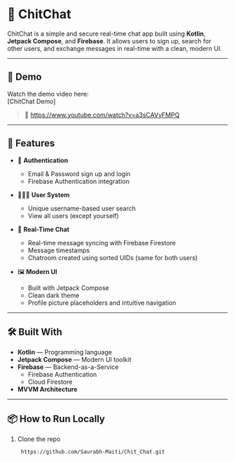 # 💬 ChitChat

ChitChat is a simple and secure real-time chat app built using **Kotlin**, **Jetpack Compose**, and **Firebase**. It allows users to sign up, search for other users, and exchange messages in real-time with a clean, modern UI.

---

## 🎥 Demo

Watch the demo video here:  
[ChitChat Demo]
> 🔗 https://www.youtube.com/watch?v=a3sCAVyFMPQ

---

## 🚀 Features

- 🔐 **Authentication**
  - Email & Password sign up and login
  - Firebase Authentication integration

- 🧑‍🤝‍🧑 **User System**
  - Unique username-based user search
  - View all users (except yourself)

- 💬 **Real-Time Chat**
  - Real-time message syncing with Firebase Firestore
  - Message timestamps
  - Chatroom created using sorted UIDs (same for both users)

- 🖼️ **Modern UI**
  - Built with Jetpack Compose
  - Clean dark theme
  - Profile picture placeholders and intuitive navigation

---

## 🛠️ Built With

- **Kotlin** — Programming language
- **Jetpack Compose** — Modern UI toolkit
- **Firebase** — Backend-as-a-Service
  - Firebase Authentication
  - Cloud Firestore
- **MVVM Architecture**

---

## 📦 How to Run Locally

1. Clone the repo
   ```bash
    https://github.com/Saurabh-Maiti/Chit_Chat.git
